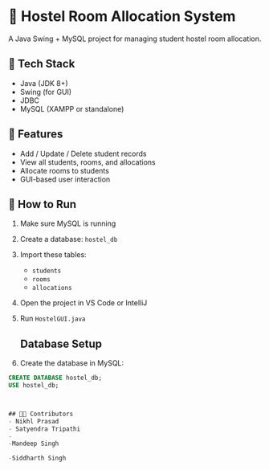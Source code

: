 # 🏨 Hostel Room Allocation System

A Java Swing + MySQL project for managing student hostel room allocation.

## 🔧 Tech Stack
- Java (JDK 8+)
- Swing (for GUI)
- JDBC
- MySQL (XAMPP or standalone)

## 🧠 Features
- Add / Update / Delete student records
- View all students, rooms, and allocations
- Allocate rooms to students
- GUI-based user interaction

## 🚀 How to Run

1. Make sure MySQL is running
2. Create a database: `hostel_db`
3. Import these tables:
   - `students`
   - `rooms`
   - `allocations`
4. Open the project in VS Code or IntelliJ
5. Run `HostelGUI.java`

   ## Database Setup

1. Create the database in MySQL:

```sql
CREATE DATABASE hostel_db;
USE hostel_db;



## 👨‍💻 Contributors
- Nikhl Prasad
- Satyendra Tripathi
- 
-Mandeep Singh

-Siddharth Singh
